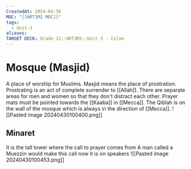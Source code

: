 ```yaml
---
CreatedAt: 2024-04-30
MOC: "[[HRT3M1 MOC]]"
tags:
  - Unit-3
aliases: 
TARGET DECK: Grade 11::HRT3M1::Unit 3 - Islam
---
```


# Mosque (Masjid)
A place of worship for Muslims. Masjid means the place of prostration.
Prostrating is an act of complete surrender to [[Allah]].
There are separate areas for men and women so that they don't distract each other.
Prayer mats must be pointed towards the [[Kaaba]] in [[Mecca]]. The Qiblah is on the wall of the mosque which is always in the direction of [[Mecca]].
![[Pasted image 20240430100400.png]]
<!--ID: 1718379549953-->


## Minaret
It is the tall tower where the call to prayer comes from
A man called a Muezzin would make this call now it is on speakers
![[Pasted image 20240430100453.png]]
<!--ID: 1718379549962-->
